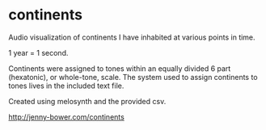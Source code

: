 # continents

Audio visualization of continents I have inhabited at various points in time. 

1 year = 1 second. 

Continents were assigned to tones within an equally divided 6 part (hexatonic), or whole-tone, scale. The system used to assign continents to tones lives in the included text file.

Created using melosynth and the provided csv.

http://jenny-bower.com/continents
